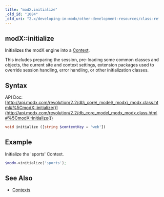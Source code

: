 ```yaml
---
title: "modX.initialize"
_old_id: "1084"
_old_uri: "2.x/developing-in-modx/other-development-resources/class-reference/modx/modx.initialize"
---
```


## modX::initialize

Initializes the modX engine into a [Context](building-sites/contexts "Contexts").

This includes preparing the session, pre-loading some common classes and objects, the current site and context settings, extension packages used to override session handling, error handling, or other initialization classes.

## Syntax

API Doc: [http://api.modx.com/revolution/2.2/db\_core\_model\_modx\_modx.class.html#%5CmodX::initialize()](http://api.modx.com/revolution/2.2/db_core_model_modx_modx.class.html#%5CmodX::initialize())

``` php
void initialize ([string $contextKey = 'web'])
```

## Example

Initialize the 'sports' Context.

``` php
$modx->initialize('sports');
```

## See Also

- [Contexts](building-sites/contexts "Contexts")